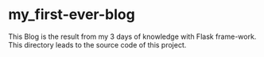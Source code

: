# my_first-ever-blog
This Blog is the result from my 3 days of knowledge with Flask frame-work. This directory leads to the source code of this project.
